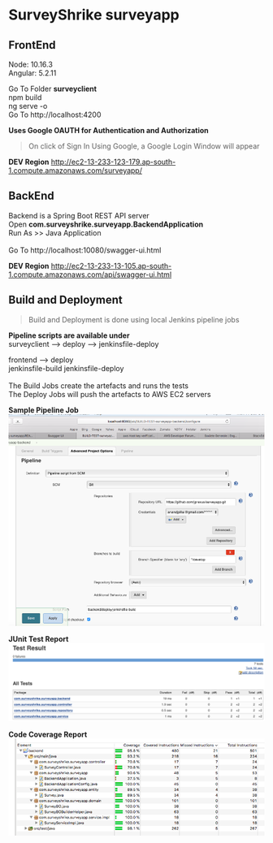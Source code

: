 # SurveyShrike surveyapp

## FrontEnd
Node: 10.16.3</br>
Angular: 5.2.11</br>

Go To Folder **surveyclient**</br>
npm build</br>
ng serve -o</br>
Go To http://localhost:4200</br>

**Uses Google OAUTH for Authentication and Authorization**</br>
>On click of Sign In Using Google, a Google Login Window will appear</br>
 
 **DEV Region** http://ec2-13-233-123-179.ap-south-1.compute.amazonaws.com/surveyapp/</br>

## BackEnd
Backend is a Spring Boot REST API server</br>
Open **com.surveyshrike.surveyapp.BackendApplication**</br>
Run As >> Java Application</br>
</br>
Go To http://localhost:10080/swagger-ui.html</br>

**DEV Region** http://ec2-13-233-13-105.ap-south-1.compute.amazonaws.com/api/swagger-ui.html</br>

## Build and Deployment
>Build and Deployment is done using local Jenkins pipeline jobs</br>

**Pipeline scripts are available under**</br>
surveyclient --> deploy --> jenkinsfile-deploy</br>

frontend --> deploy</br>
	jenkinsfile-build
	jenkinsfile-deploy</br>
</br>
The Build Jobs create the artefacts and runs the tests</br>
The Deploy Jobs will push the artefacts to AWS EC2 servers</br>

**Sample Pipeline Job**
![Pipeline Job](https://github.com/jprexus/surveyapp/blob/develop/Pipeline%20Job.png)

**JUnit Test Report**
![Test Report](https://github.com/jprexus/surveyapp/blob/develop/Test%20Result.png)

**Code Coverage Report**
![Code Coverage](https://github.com/jprexus/surveyapp/blob/develop/Code%20Coverage.png)


